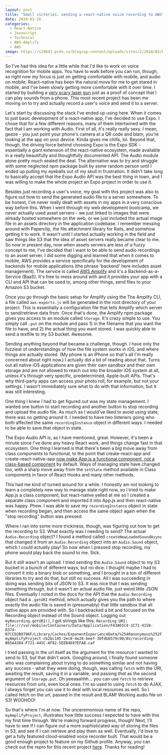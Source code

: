 ```yaml
---
layout: post
title: "Small victories: sending a react-native voice recording to AWS"
date: 2020-01-26
categories:
  - React-Native
  - Javascript
  - Technical
  - AWS-Amplify
  - AWS
image: https://s29843.pcdn.co/blog/wp-content/uploads/sites/2/2018/02/Marketing-Campaign_Blog-Images_Best-Microphone-e1540233042276-768x571.jpg
---
```

So I've had this idea for a little while that I'd like to work on voice
recognition for mobile apps. You have to walk before you can run, though, so
right now my focus is just on getting comfortable with mobile, and audio on
mobile. React-native has been the natural move for me to get stared in mobile,
and I've been slowly getting more comfortable with it over time. I started by
building a [very scary laser gun](https://github.com/dkennell/react-native-deadly-laser-gun)
just as a proof of concept that I can play sounds from a phone. This most recent
project has been me moving on to try and actually record a user's voice and send
it to a server.

Let's start by discussing the stack I've ended up using here. When it comes to
just basic development of a react-native app, I've decided to use Expo. I chose
that for a few different reasons, many of them intertwined with the fact that
I am working with Audio. First of all, it's really really sexy. I mean, geeze -
you just point your phone's camera at a QR code and blam, you're looking at the
app on your device. Kinda gives me chills, lol. Beyond that, though, the driving force
behind choosing Expo is the Expo SDK - essentially a giant extension of the
react-native ecosystem, made available in a really beautifully and thoughtfully
documented API. The Audio module alone pretty much sealed the deal. The alternative
was to try and struggle with some neglected npm package built by some random person
until I ended up pulling my eyeballs out of my skull in frustration. It didn't
take long to basically accept that the Expo Audio API was the best thing in town,
and I was willing to make the whole project an Expo project in order to use it.

Besides just recording a user's voice, my goal with this project was also to figure
out how to send the generated audio file to a server somewhere. To be honest,
I've never really dealt with assets in my apps in a very conscious way before this. When I
went through my web development bootcamp, we never actually used asset servers -
we just linked to images that were already hosted somewhere on the web, or we
just included the actual image file in an assets directory in the application
codebase. I remember messing around with Paperclip, the file attachment library
for Rails, and somehow getting it to work. It wasn't until I started actually
working in the field and saw things like S3 that the idea of asset servers really
became clear to me. So now in present day, now when assets servers are less of a
fuzzy concept to me, I've decided that I want to be able to send audio recordings
to an asset server. I did some digging and learned that when it comes to mobile,
AWS provides a service specifically for the development of backends for mobile
applications (the phrase 'backend' here includes asset management). The service is
called [AWS Amplify](https://aws.amazon.com/amplify/) and it's a Backend-as-a-Service (BaaS).
It's free to mess around with and it provides your app with a CLI and API that
can be used to, among other things, send files to your Amazon S3 bucket.

Once you go through the basic setup for Amplify using the The Amplify CLI, a file
called `aws-exports.js` will be generated in the root directory of your project.
This is essentially a configuration file that tells Amplify which server to send/retrieve
data from. Once that's done, the Amplify npm package gives you access to an module called
`Storage`. It's crazy simple to use. You simply call `.put` on the module
and pass 1) in the filename that you want the file to have, and
2) the actual thing you want stored. I was quickly able to send a textfile
to my S3 bucket. Awesome.

Sending anything beyond that became a challenge, though. I have only the fuzziest
of understandings of how the file system works in iOS, and where things are actually
stored. (My phone is an iPhone so that's all I'm really concerned about right now.)
I actually did a bit of reading about that. Turns out all native iOS applications are
given their own sandbox and their own storage and are not allowed to reach out into
the broader iOS system at all, unless it's through very specific, predetermined,
Apple-built APIs. That's why third-party apps can access your photo roll, for example, but
not your settings. I wasn't immediately sure what to do with that information, but it
was still interesting.

One thing I knew I had to get figured out was my state management. I wanted one button to
start recording and another button to stop recording and upload the audio file. As
much as I would've liked to avoid using state, there was no getting around it. I
needed to have two listeners going who both affected the same `recordingInstance`
object in different ways. I needed to be able to save that object in state.

The Expo Audio API is, as I have mentioned, great. However, it's been a minute since
I've done any heavy React work, and things change fast in that ecosystem. One thing
I learned is that there's been a big move away from class components to functional, to
the point that create-react-app and create-react-native-app [now
make App.js a functional component, not a class-based component](https://www.reddit.com/r/reactjs/comments/blad60/why_react_changed_from_class_component_to/) by default. Ways of managing state have changed
too, with a sharp move away from the  `setState` method available in Class components
in favor of React Hooks and many other methods.

This had me kind of turned around for a while. I honestly am not looking to learn a
completely new way to manage state right now, so I tried to make App.js a class
component, but react-native yelled at me so I created a separate class component and
imported it into App.js and then react-native was happy. Phew. I was able to save my
`recordingInstance` object in state when recording began, and then access the same
object again when the "stop recording" button was pressed.

Where I ran into some more trickiness, though, was figuring out how to get the recording
to S3. What exactly was I needing to send? The actual `Audio.Recording` object?
I found a method called `createNewLoadedSoundAsync` that changed it from an
`Audio.Recording` object into an `Audio.Sound` object, which I could actually play!
So now when I pressed stop recording, my phone would play back the sound to me. Sick.

But it still wasn't an upload. I tried sending the `Audio.Sound` object to my S3
bucket in a bunch of different ways, but no dice. I thought maybe I had to convert
it into a binary blob or something, and I brought in a ton of different libraries to
try and do that, but still no success. All I was succeeding in doing was sending
bits of JSON to S3. It was nice that I was sending something through, but it wasn't
an actual audio file, just weird little JSON files. Eventually I noted in the docs
for the API that the `Audio.Recording` object had a `.getURI` method, which actually
gives you the path to where exactly the audio file is saved in (presumably) that little
sandbox that all native apps are provided with. So I backtracked a bit and focused
on the Recording object instead of the Sound object. Logging out `myRecording.getURI()`, I got strings like
this: `Recording URI:  file:///var/mobile/Containers/Data/Application/F43A65C4-1C71-4158-8374-B7CCD2B9796F/Library/Caches/ExponentExperienceData/%2540anonymous%252FmyAmplifyProject-cb2bc185-2ec8-4e28-beef-30fdb6579c90/AV/recording-B65A4384-F721-445C-AF92-5EEB4697EFA8.caf`

I tried passing in the url itself as the argument for the resource I wanted to send
to S3, but that didn't work. Googling around, I finally found someone who was complaining
about trying to do something similar and not having any success - what they were doing,
though, was calling `fetch` with the URI, awaiting the result, saving it in a variable,
and passing _that_ as the second argument of `Storage.put`. Oh yeeaaahhh... you can
use `fetch` to retrieve resources from urls, even local ones.
I'm so used to using `fetch` to do AJAX, I always forget you can use it to deal with
local resources as well. So I called fetch on the url, passed in the result and BLAM!
Working audio file on S3! WOOHOO!

So that's where I'm at now. The unceremonious name of the repo, `myAmplifyProject`,
illustrates how little success I expected to have with this my first time through.
We're making forward progress, though! Next, I'll have to see if I can figure out
a more sophisticated way of storing the files in S3, and see if I can retrieve and
play them as well. Eventually, I'd love to get a fully featured cloud-enabled voice
recorder built. That would be a good enough project to feature on my Github profile. Anyway, you
can check out the repro for this recent project [here](https://github.com/dkennell/myAmplifyProject). Thanks for reading!
